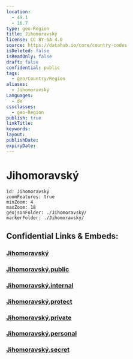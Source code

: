 ```yaml
---
location:
  - 49.1
  - 16.7
type: geo-Region
title: Jihomoravský
license: CC BY-SA 4.0
source: https://datahub.io/core/country-codes
isDeleted: false
isReadOnly: false
draft: false
confidential: public
tags:
  - geo/Country/Region
aliases:
  - Jihomoravský
Languages:
  - de
cssclasses:
  - geo-Region
publish: true
linkTitle:
keywords:
layout:
publishDate:
expiryDate:
---
```


# Jihomoravský

```leaflet
id: Jihomoravský
zoomFeatures: true 
minZoom: 4 
maxZoom: 18
geojsonFolder: ./Jihomoravský/
markerFolder: ./Jihomoravský/
```


## Confidential Links & Embeds: 

### [Jihomoravský](/_Standards/Earth/Continent/Europe/Europe~Central/Czech_Republic/regions~Czech_Republic/Jihomoravský.md) 

### [Jihomoravský.public](/_public/Earth/Continent/Europe/Europe~Central/Czech_Republic/regions~Czech_Republic/Jihomoravský.public.md) 

### [Jihomoravský.internal](/_internal/Earth/Continent/Europe/Europe~Central/Czech_Republic/regions~Czech_Republic/Jihomoravský.internal.md) 

### [Jihomoravský.protect](/_protect/Earth/Continent/Europe/Europe~Central/Czech_Republic/regions~Czech_Republic/Jihomoravský.protect.md) 

### [Jihomoravský.private](/_private/Earth/Continent/Europe/Europe~Central/Czech_Republic/regions~Czech_Republic/Jihomoravský.private.md) 

### [Jihomoravský.personal](/_personal/Earth/Continent/Europe/Europe~Central/Czech_Republic/regions~Czech_Republic/Jihomoravský.personal.md) 

### [Jihomoravský.secret](/_secret/Earth/Continent/Europe/Europe~Central/Czech_Republic/regions~Czech_Republic/Jihomoravský.secret.md)

